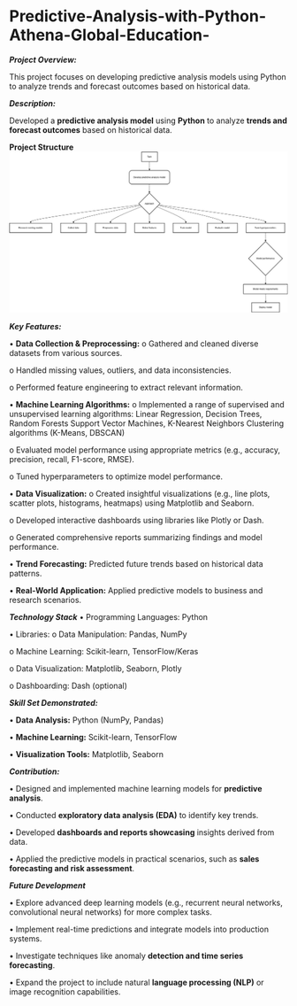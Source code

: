 # Predictive-Analysis-with-Python-Athena-Global-Education-

_**Project Overview:**_

This project focuses on developing predictive analysis models using Python to analyze trends and forecast outcomes based on historical data.

_**Description:**_

Developed a **predictive analysis model** using **Python** to analyze **trends and forecast outcomes** based on historical data.

**Project Structure**
![model Diagram](https://raw.githubusercontent.com/Tisha-Tasmia/Predictive-Analysis-with-Python-Athena-Global-Education-/refs/heads/main/Predictive_analysis.png)

_**Key Features:**_

•	**Data Collection & Preprocessing:** 
o	Gathered and cleaned diverse datasets from various sources.

o	Handled missing values, outliers, and data inconsistencies.

o	Performed feature engineering to extract relevant information.

•	**Machine Learning Algorithms:**
o	Implemented a range of supervised and unsupervised learning algorithms: 
    	Linear Regression, Decision Trees, Random Forests
      Support Vector Machines, K-Nearest Neighbors
      Clustering algorithms (K-Means, DBSCAN)
      
o	Evaluated model performance using appropriate metrics (e.g., accuracy, precision, recall, F1-score, RMSE).

o	Tuned hyperparameters to optimize model performance.

•	**Data Visualization:** 
o	Created insightful visualizations (e.g., line plots, scatter plots, histograms, heatmaps) using Matplotlib and Seaborn.

o	Developed interactive dashboards using libraries like Plotly or Dash.

o	Generated comprehensive reports summarizing findings and model performance.

•	**Trend Forecasting:** Predicted future trends based on historical data patterns.

•	**Real-World Application:** Applied predictive models to business and research scenarios.

_**Technology Stack**_
•	Programming Languages: Python

•	Libraries:
o	Data Manipulation: Pandas, NumPy

o	Machine Learning: Scikit-learn, TensorFlow/Keras

o	Data Visualization: Matplotlib, Seaborn, Plotly

o	Dashboarding: Dash (optional)

_**Skill Set Demonstrated:**_

•	**Data Analysis:** Python (NumPy, Pandas)

•	**Machine Learning:** Scikit-learn, TensorFlow

•	**Visualization Tools:** Matplotlib, Seaborn

_**Contribution:**_

•	Designed and implemented machine learning models for **predictive analysis**.

•	Conducted **exploratory data analysis (EDA)** to identify key trends.

•	Developed **dashboards and reports showcasing** insights derived from data.

•	Applied the predictive models in practical scenarios, such as **sales forecasting and risk assessment**.

_**Future Development**_

•	Explore advanced deep learning models (e.g., recurrent neural networks, convolutional neural networks) for more complex tasks.

•	Implement real-time predictions and integrate models into production systems.

•	Investigate techniques like anomaly **detection and time series forecasting**.

•	Expand the project to include natural **language processing (NLP)** or image recognition capabilities.



